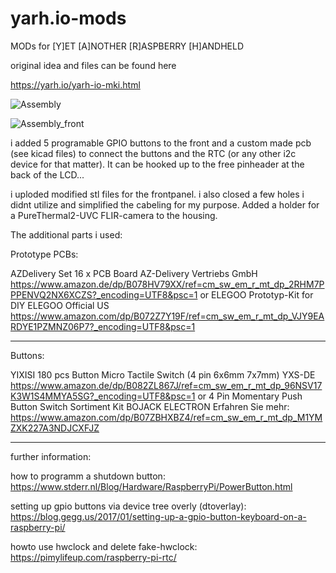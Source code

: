 # yarh.io-mods
MODs for
[Y]ET [A]NOTHER [R]ASPBERRY [H]ANDHELD

original idea and files can be found here

https://yarh.io/yarh-io-mki.html

![Assembly](https://user-images.githubusercontent.com/10408121/113346224-dcaef200-9333-11eb-8f27-a41db50b765d.png)

![Assembly_front](https://user-images.githubusercontent.com/10408121/113440420-a5504c00-93ec-11eb-8af5-111e2553e23f.png)

i added 5 programable GPIO buttons to the front and a custom made pcb (see kicad files) 
to connect the buttons and the RTC (or any other i2c device for that matter).
It can be hooked up to the free pinheader at the back of the LCD...

i uploded modified stl files for the frontpanel.
i also closed a few holes i didnt utilize and simplified the cabeling for my purpose.
Added a holder for a PureThermal2-UVC FLIR-camera to the housing.

The additional parts i used:

Prototype PCBs:

AZDelivery Set 16 x PCB Board
AZ-Delivery Vertriebs GmbH
https://www.amazon.de/dp/B078HV79XX/ref=cm_sw_em_r_mt_dp_2RHM7PPPENVQ2NX6XCZS?_encoding=UTF8&psc=1
or
ELEGOO Prototyp-Kit for DIY
ELEGOO Official US
https://www.amazon.com/dp/B072Z7Y19F/ref=cm_sw_em_r_mt_dp_VJY9EARDYE1PZMNZ06P7?_encoding=UTF8&psc=1

------------------------------------------------------------
Buttons:

YIXISI 180 pcs Button Micro Tactile Switch (4 pin 6x6mm 7x7mm)
YXS-DE
https://www.amazon.de/dp/B082ZL867J/ref=cm_sw_em_r_mt_dp_96NSV17K3W1S4MMYA5SG?_encoding=UTF8&psc=1
or
4 Pin Momentary Push Button Switch Sortiment Kit
BOJACK ELECTRON
Erfahren Sie mehr: https://www.amazon.com/dp/B07ZBHXBZ4/ref=cm_sw_em_r_mt_dp_M1YMZXK227A3NDJCXFJZ

------------------------------------------------------------

further information:

how to programm a shutdown button:
https://www.stderr.nl/Blog/Hardware/RaspberryPi/PowerButton.html

setting up gpio buttons via device tree overly (dtoverlay):
https://blog.gegg.us/2017/01/setting-up-a-gpio-button-keyboard-on-a-raspberry-pi/

howto use hwclock and delete fake-hwclock:
https://pimylifeup.com/raspberry-pi-rtc/
